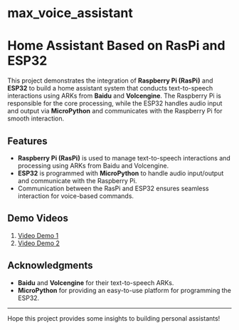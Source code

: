 # max_voice_assistant
# Home Assistant Based on RasPi and ESP32

This project demonstrates the integration of **Raspberry Pi (RasPi)** and **ESP32** to build a home assistant system that conducts text-to-speech interactions using ARKs from **Baidu** and **Volcengine**. The Raspberry Pi is responsible for the core processing, while the ESP32 handles audio input and output via **MicroPython** and communicates with the Raspberry Pi for smooth interaction.

## Features

- **Raspberry Pi (RasPi)** is used to manage text-to-speech interactions and processing using ARKs from Baidu and Volcengine.
- **ESP32** is programmed with **MicroPython** to handle audio input/output and communicate with the Raspberry Pi.
- Communication between the RasPi and ESP32 ensures seamless interaction for voice-based commands.

## Demo Videos

1. [Video Demo 1](./vids/demo1.mp4)
3. [Video Demo 2](./vids/demo2.mp4)

## Acknowledgments

- **Baidu** and **Volcengine** for their text-to-speech ARKs.
- **MicroPython** for providing an easy-to-use platform for programming the ESP32.

---

Hope this project provides some insights to building personal assistants!
